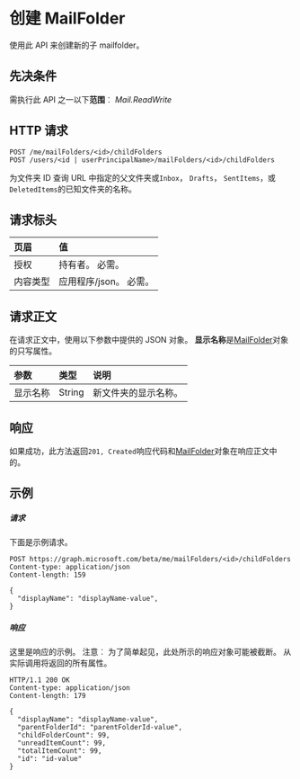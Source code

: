 # <a name="create-mailfolder"></a>创建 MailFolder

使用此 API 来创建新的子 mailfolder。

## <a name="prerequisites"></a>先决条件
需执行此 API 之一以下**范围**︰ *Mail.ReadWrite*
## <a name="http-request"></a>HTTP 请求
<!-- { "blockType": "ignored" } -->
```http
POST /me/mailFolders/<id>/childFolders
POST /users/<id | userPrincipalName>/mailFolders/<id>/childFolders
```

为文件夹 ID 查询 URL 中指定的父文件夹或`Inbox`， `Drafts`， `SentItems`，或`DeletedItems`的已知文件夹的名称。

## <a name="request-headers"></a>请求标头
| 页眉       | 值 |
|:---------------|:--------|
| 授权  | 持有者<token>。 必需。  |
| 内容类型  | 应用程序/json。 必需。  |

## <a name="request-body"></a>请求正文
在请求正文中，使用以下参数中提供的 JSON 对象。 **显示名称**是[MailFolder](../resources/mailfolder.md)对象的只写属性。

| 参数    | 类型   |说明|
|:---------------|:--------|:----------|
|显示名称|String|新文件夹的显示名称。|

## <a name="response"></a>响应
如果成功，此方法返回`201, Created`响应代码和[MailFolder](../resources/mailfolder.md)对象在响应正文中的。

## <a name="example"></a>示例
##### <a name="request"></a>请求
下面是示例请求。
<!-- {
  "blockType": "request",
  "name": "create_mailfolder_from_mailfolder"
}-->
```http
POST https://graph.microsoft.com/beta/me/mailFolders/<id>/childFolders
Content-type: application/json
Content-length: 159

{
  "displayName": "displayName-value",
}
```

##### <a name="response"></a>响应
这里是响应的示例。 注意︰ 为了简单起见，此处所示的响应对象可能被截断。 从实际调用将返回的所有属性。
<!-- {
  "blockType": "response",
  "truncated": true,
  "@odata.type": "microsoft.graph.mailFolder"
} -->
```http
HTTP/1.1 200 OK
Content-type: application/json
Content-length: 179

{
  "displayName": "displayName-value",
  "parentFolderId": "parentFolderId-value",
  "childFolderCount": 99,
  "unreadItemCount": 99,
  "totalItemCount": 99,
  "id": "id-value"
}
```

<!-- uuid: 8fcb5dbc-d5aa-4681-8e31-b001d5168d79
2015-10-25 14:57:30 UTC -->
<!-- {
  "type": "#page.annotation",
  "description": "Create MailFolder",
  "keywords": "",
  "section": "documentation",
  "tocPath": ""
}-->
